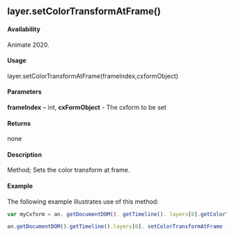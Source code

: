 ## layer.setColorTransformAtFrame()		

#### Availability

Animate 2020.

#### Usage

layer.setColorTransformAtFrame(frameIndex,cxformObject)		

#### Parameters

**frameIndex** – int, **cxFormObject** - The cxform to be set	

#### Returns

none	

#### Description

Method; Sets the color transform at frame.

#### Example

The following example illustrates use of this method:


```javascript
var myCxform = an. getDocumentDOM(). getTimeline(). layers[0].getColorTransformAtFrame (0);

an.getDocumentDOM().getTimeline().layers[0]. setColorTransformAtFrame (9, myCxform);	
```